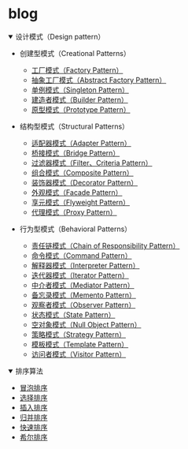 # blog

<details open="open">
  <summary>设计模式（Design pattern）</summary>

  - 创建型模式（Creational Patterns）
    - [工厂模式（Factory Pattern）]()
    - [抽象工厂模式（Abstract Factory Pattern）]()
    - [单例模式（Singleton Pattern）]()
    - [建造者模式（Builder Pattern）]()
    - [原型模式（Prototype Pattern）]()

  - 结构型模式（Structural Patterns）
    - [适配器模式（Adapter Pattern）]()
    - [桥接模式（Bridge Pattern）]()
    - [过滤器模式（Filter、Criteria Pattern）]()
    - [组合模式（Composite Pattern）]()
    - [装饰器模式（Decorator Pattern）]()
    - [外观模式（Facade Pattern）]()
    - [享元模式（Flyweight Pattern）]()
    - [代理模式（Proxy Pattern）]()

  - 行为型模式（Behavioral Patterns）
    - [责任链模式（Chain of Responsibility Pattern）]()
    - [命令模式（Command Pattern）]()
    - [解释器模式（Interpreter Pattern）]()
    - [迭代器模式（Iterator Pattern）]()
    - [中介者模式（Mediator Pattern）]()
    - [备忘录模式（Memento Pattern）]()
    - [观察者模式（Observer Pattern）]()
    - [状态模式（State Pattern）]()
    - [空对象模式（Null Object Pattern）]()
    - [策略模式（Strategy Pattern）]()
    - [模板模式（Template Pattern）]()
    - [访问者模式（Visitor Pattern）]()
</details>


<details open="open">
  <summary>排序算法</summary>

  - [冒泡排序](https://github.com/whosMeya/blog/blob/master/algorithm/排序算法/冒泡排序.md)
  - [选择排序](https://github.com/whosMeya/blog/blob/master/algorithm/排序算法/选择排序.md)
  - [插入排序](https://github.com/whosMeya/blog/blob/master/algorithm/排序算法/插入排序.md)
  - [归并排序](https://github.com/whosMeya/blog/blob/master/algorithm/排序算法/归并排序.md)
  - [快速排序](https://github.com/whosMeya/blog/blob/master/algorithm/排序算法/快速排序.md)
  - [希尔排序](https://github.com/whosMeya/blog/blob/master/algorithm/排序算法/希尔排序.md)

</details>
